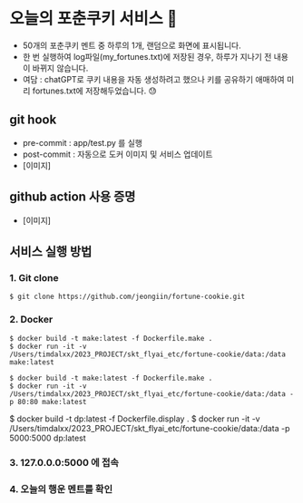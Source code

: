 # 오늘의 포춘쿠키 서비스 🥠

- 50개의 포춘쿠키 멘트 중 하루의 1개, 랜덤으로 화면에 표시됩니다.
- 한 번 실행하여 log파일(my_fortunes.txt)에 저장된 경우, 하루가 지나기 전 내용이 바뀌지 않습니다.
- 여담 : chatGPT로 쿠키 내용을 자동 생성하려고 했으나 키를 공유하기 애매하여 미리 fortunes.txt에 저장해두었습니다. 😓

## git hook

- pre-commit : app/test.py 를 실행
- post-commit : 자동으로 도커 이미지 및 서비스 업데이트
- [이미지]

## github action 사용 증명

- [이미지]

## 서비스 실행 방법

### 1. Git clone

```
$ git clone https://github.com/jeongiin/fortune-cookie.git
```

### 2. Docker

```
$ docker build -t make:latest -f Dockerfile.make .
$ docker run -it -v /Users/timdalxx/2023_PROJECT/skt_flyai_etc/fortune-cookie/data:/data make:latest
```

```
$ docker build -t make:latest -f Dockerfile.make .
$ docker run -it -v /Users/timdalxx/2023_PROJECT/skt_flyai_etc/fortune-cookie/data:/data -p 80:80 make:latest
```

$ docker build -t dp:latest -f Dockerfile.display .
$ docker run -it -v /Users/timdalxx/2023_PROJECT/skt_flyai_etc/fortune-cookie/data:/data -p 5000:5000 dp:latest

### 3. 127.0.0.0:5000 에 접속

### 4. 오늘의 행운 멘트를 확인
